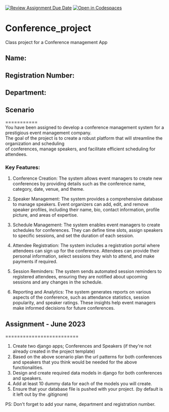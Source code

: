 [![Review Assignment Due Date](https://classroom.github.com/assets/deadline-readme-button-24ddc0f5d75046c5622901739e7c5dd533143b0c8e959d652212380cedb1ea36.svg)](https://classroom.github.com/a/1z0lBezr)
[![Open in Codespaces](https://classroom.github.com/assets/launch-codespace-7f7980b617ed060a017424585567c406b6ee15c891e84e1186181d67ecf80aa0.svg)](https://classroom.github.com/open-in-codespaces?assignment_repo_id=11378166)

# Conference_project

Class project for a Conference management App <br>

## Name: 

## Registration Number: 

## Department:

## Scenario

=========== <br>
You have been assigned to develop a conference management system for a prestigious event management company. <br>
The goal of the project is to create a robust platform that will streamline the organization and scheduling <br>
of conferences, manage speakers, and facilitate efficient scheduling for attendees.<br>

### Key Features:

1. Conference Creation: The system allows event managers to create new conferences by providing details such as
   the conference name, category, date, venue, and theme.

2. Speaker Management: The system provides a comprehensive database to manage speakers. Event organizers can add,
   edit, and remove speaker profiles, including their name, bio, contact information, profile picture, and areas of expertise.

3. Schedule Management: The system enables event managers to create schedules for conferences. They can define time
   slots, assign speakers to specific sessions, and set the duration of each session.

4. Attendee Registration: The system includes a registration portal where attendees can sign up for the conference.
   Attendees can provide their personal information, select sessions they wish to attend, and make payments if required.

5. Session Reminders: The system sends automated session reminders to registered attendees, ensuring they are notified
   about upcoming sessions and any changes in the schedule.

6. Reporting and Analytics: The system generates reports on various aspects of the conference, such as attendance statistics,
   session popularity, and speaker ratings. These insights help event managers make informed decisions for future conferences.

## Assignment - June 2023

========================= <br>

1. Create two django apps; Conferences and Speakers (if they're not already created in the project template)
2. Based on the above scenario plan the url patterns for both conferences and speakers that you think would be needed for the above functionalities.
3. Design and create required data models in django for both conferences and speakers.
4. Add at least 10 dummy data for each of the models you will create.
5. Ensure that your database file is pushed with your project. (by default is it left out by the .gitignore)

PS: Don't forget to add your name, department and registration number.
